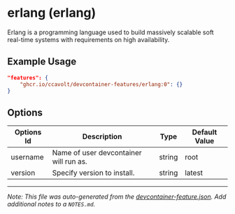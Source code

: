 
# erlang (erlang)

Erlang is a programming language used to build massively scalable soft real-time systems with requirements on high availability.

## Example Usage

```json
"features": {
    "ghcr.io/ccavolt/devcontainer-features/erlang:0": {}
}
```

## Options

| Options Id | Description | Type | Default Value |
|-----|-----|-----|-----|
| username | Name of user devcontainer will run as. | string | root |
| version | Specify version to install. | string | latest |



---

_Note: This file was auto-generated from the [devcontainer-feature.json](https://github.com/ccavolt/devcontainer-features/blob/main/src/erlang/devcontainer-feature.json).  Add additional notes to a `NOTES.md`._
